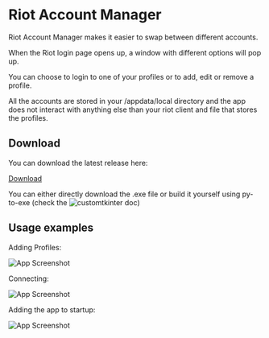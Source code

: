 
# Riot Account Manager

Riot Account Manager makes it easier to swap between different accounts. 

When the Riot login page opens up, a window with different options will pop up.

You can choose to login to one of your profiles or to add, edit or remove a profile.

All the accounts are stored in your /appdata/local directory and the app does not interact with anything else than your riot client and file that stores the profiles.



## Download

You can download the latest release  here:

[Download](https://github.com/wateecuhs/Riot-Account-Selector/releases/latest)

You can either directly download the .exe file or build it yourself using py-to-exe (check the ![customtkinter doc](https://github.com/TomSchimansky/CustomTkinter/wiki/Packaging))
    
## Usage examples

Adding Profiles:

![App Screenshot](https://media4.giphy.com/media/im2mAOEYz2z7s2De27/giphy.gif?cid=790b76117d8688616a4b55a5f34dcc5f5cf5120994365167&rid=giphy.gif&ct=g)

Connecting:

![App Screenshot](https://media1.giphy.com/media/VZxqTA1wSj9qBIU1ZQ/giphy.gif)

Adding the app to startup:

![App Screenshot](https://media1.giphy.com/media/m0t3I2CRttu6ma4fFV/giphy.gif)

